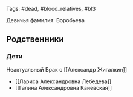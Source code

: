 Tags: #dead, #blood_relatives, #bl3

Девичья фамилия: Воробьева

## Родственники
### Дети
Неактуальный Брак с [[Александр Жигалкин]]
- [[Лариса Александровна Лебедева]]
- [[Галина Александровна Каневская]]